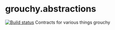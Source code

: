 # grouchy.abstractions
[![Build status](https://img.shields.io/appveyor/ci/acraven/grouchy-abstractions.svg)](https://ci.appveyor.com/project/acraven/grouchy-abstractions)
Contracts for various things grouchy
